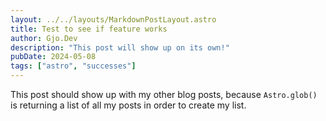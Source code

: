 ```yaml
---
layout: ../../layouts/MarkdownPostLayout.astro
title: Test to see if feature works
author: Gjo.Dev
description: "This post will show up on its own!"
pubDate: 2024-05-08
tags: ["astro", "successes"]
---
```

This post should show up with my other blog posts, because `Astro.glob()` is returning a list of all my posts in order to create my list.
